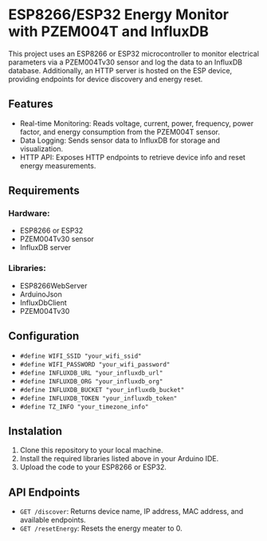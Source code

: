 # ESP8266/ESP32 Energy Monitor with PZEM004T and InfluxDB
This project uses an ESP8266 or ESP32 microcontroller to monitor electrical parameters via a PZEM004Tv30 sensor and log the data to an InfluxDB database. Additionally, an HTTP server is hosted on the ESP device, providing endpoints for device discovery and energy reset.

## Features

- Real-time Monitoring: Reads voltage, current, power, frequency, power factor, and energy consumption from the PZEM004T sensor.
- Data Logging: Sends sensor data to InfluxDB for storage and visualization.
- HTTP API: Exposes HTTP endpoints to retrieve device info and reset energy measurements.

## Requirements

### Hardware:
- ESP8266 or ESP32
- PZEM004Tv30 sensor
- InfluxDB server
  
### Libraries:

- ESP8266WebServer
- ArduinoJson
- InfluxDbClient
- PZEM004Tv30

## Configuration

- `#define WIFI_SSID "your_wifi_ssid"`
- `#define WIFI_PASSWORD "your_wifi_password"`
- `#define INFLUXDB_URL "your_influxdb_url"`
- `#define INFLUXDB_ORG "your_influxdb_org"`
- `#define INFLUXDB_BUCKET "your_influxdb_bucket"`
- `#define INFLUXDB_TOKEN "your_influxdb_token"`
- `#define TZ_INFO "your_timezone_info"`

## Instalation
1. Clone this repository to your local machine.
2. Install the required libraries listed above in your Arduino IDE.
3. Upload the code to your ESP8266 or ESP32.

## API Endpoints
- `GET /discover`: Returns device name, IP address, MAC address, and available endpoints.
- `GET /resetEnergy`: Resets the energy meater to 0.

